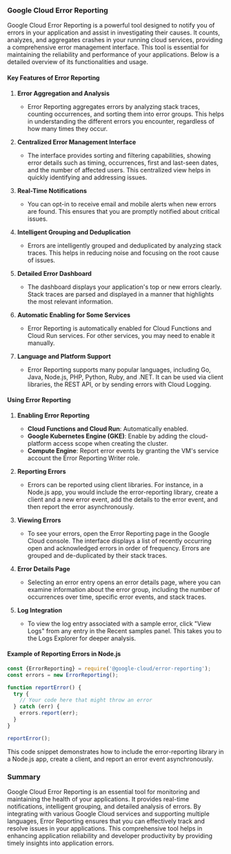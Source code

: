 ### Google Cloud Error Reporting

Google Cloud Error Reporting is a powerful tool designed to notify you of errors in your application and assist in investigating their causes. It counts, analyzes, and aggregates crashes in your running cloud services, providing a comprehensive error management interface. This tool is essential for maintaining the reliability and performance of your applications. Below is a detailed overview of its functionalities and usage.

#### **Key Features of Error Reporting**

1. **Error Aggregation and Analysis**
   - Error Reporting aggregates errors by analyzing stack traces, counting occurrences, and sorting them into error groups. This helps in understanding the different errors you encounter, regardless of how many times they occur.

2. **Centralized Error Management Interface**
   - The interface provides sorting and filtering capabilities, showing error details such as timing, occurrences, first and last-seen dates, and the number of affected users. This centralized view helps in quickly identifying and addressing issues.

3. **Real-Time Notifications**
   - You can opt-in to receive email and mobile alerts when new errors are found. This ensures that you are promptly notified about critical issues.

4. **Intelligent Grouping and Deduplication**
   - Errors are intelligently grouped and deduplicated by analyzing stack traces. This helps in reducing noise and focusing on the root cause of issues.

5. **Detailed Error Dashboard**
   - The dashboard displays your application's top or new errors clearly. Stack traces are parsed and displayed in a manner that highlights the most relevant information.

6. **Automatic Enabling for Some Services**
   - Error Reporting is automatically enabled for Cloud Functions and Cloud Run services. For other services, you may need to enable it manually.

7. **Language and Platform Support**
   - Error Reporting supports many popular languages, including Go, Java, Node.js, PHP, Python, Ruby, and .NET. It can be used via client libraries, the REST API, or by sending errors with Cloud Logging.

#### **Using Error Reporting**

1. **Enabling Error Reporting**
   - **Cloud Functions and Cloud Run**: Automatically enabled.
   - **Google Kubernetes Engine (GKE)**: Enable by adding the cloud-platform access scope when creating the cluster.
   - **Compute Engine**: Report error events by granting the VM's service account the Error Reporting Writer role.

2. **Reporting Errors**
   - Errors can be reported using client libraries. For instance, in a Node.js app, you would include the error-reporting library, create a client and a new error event, add the details to the error event, and then report the error asynchronously.

3. **Viewing Errors**
   - To see your errors, open the Error Reporting page in the Google Cloud console. The interface displays a list of recently occurring open and acknowledged errors in order of frequency. Errors are grouped and de-duplicated by their stack traces.

4. **Error Details Page**
   - Selecting an error entry opens an error details page, where you can examine information about the error group, including the number of occurrences over time, specific error events, and stack traces.

5. **Log Integration**
   - To view the log entry associated with a sample error, click "View Logs" from any entry in the Recent samples panel. This takes you to the Logs Explorer for deeper analysis.

#### **Example of Reporting Errors in Node.js**

```javascript
const {ErrorReporting} = require('@google-cloud/error-reporting');
const errors = new ErrorReporting();

function reportError() {
  try {
    // Your code here that might throw an error
  } catch (err) {
    errors.report(err);
  }
}

reportError();
```

This code snippet demonstrates how to include the error-reporting library in a Node.js app, create a client, and report an error event asynchronously.

### Summary

Google Cloud Error Reporting is an essential tool for monitoring and maintaining the health of your applications. It provides real-time notifications, intelligent grouping, and detailed analysis of errors. By integrating with various Google Cloud services and supporting multiple languages, Error Reporting ensures that you can effectively track and resolve issues in your applications. This comprehensive tool helps in enhancing application reliability and developer productivity by providing timely insights into application errors.